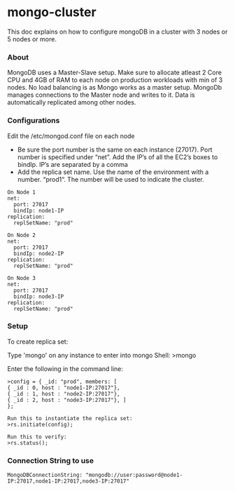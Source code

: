# mongo-cluster
This doc explains on how to configure mongoDB in a cluster with 3 nodes or 5 nodes or more.

### About ###
MongoDB uses a Master-Slave setup. Make sure to allocate atleast 2 Core CPU and 4GB of RAM to each node on production workloads with min of 3 nodes. No load balancing is as Mongo works as a master setup. MongoDb manages connections to the Master node and writes to it. Data is automatically replicated among other nodes.

### Configurations ###
Edit the /etc/mongod.conf file on each node

* Be sure the port number is the same on each instance (27017).  Port number is specified under “net”.  Add the IP’s of all the EC2’s boxes to bindIp.  IP’s are separated by a comma
* Add the replica set name.  Use the name of the environment with a number.  “prod1“.  The number will be used to indicate the cluster.

```
On Node 1
net:
  port: 27017
  bindIp: node1-IP
replication:
  replSetName: "prod"

On Node 2
net:
  port: 27017
  bindIp: node2-IP
replication:
  replSetName: "prod"

On Node 3
net:
  port: 27017
  bindIp: node3-IP
replication:
  replSetName: "prod"

```

### Setup ###
To create replica set:

Type 'mongo' on any instance to enter into mongo Shell: >mongo

Enter the following in the command line:

```
>config = { _id: "prod", members: [
{ _id : 0, host : "node1-IP:27017"},
{ _id : 1, host : "node2-IP:27017"},
{ _id : 2, host : "node3-IP:27017"}, ]
};

Run this to instantiate the replica set:
>rs.initiate(config);

Run this to verify:
>rs.status();
```

### Connection String to use ###

```
MongoDBConnectionString: "mongodb://user:password@node1-IP:27017,node1-IP:27017,node3-IP:27017"
```
